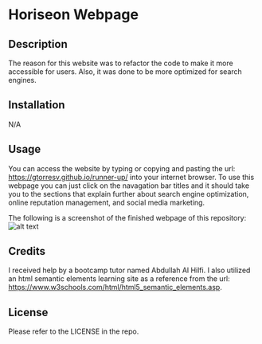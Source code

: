 # Horiseon Webpage

## Description

The reason for this website was to refactor the code to make it more accessible for users. Also, it was done to be more optimized for search engines.

## Installation

N/A

## Usage

You can access the website by typing or copying and pasting the url: https://gtorresv.github.io/runner-up/ into your internet browser. To use this webpage you can just click on the navagation bar titles and it should take you to the sections that explain further about search engine optimization, online reputation management, and social media marketing. 

The following is a screenshot of the finished webpage of this repository:
![alt text](assets/images/Horiseon-webpage.png) 

## Credits

I received help by a bootcamp tutor named Abdullah Al Hilfi. I also utilized an html semantic elements learning site as a reference from the url: https://www.w3schools.com/html/html5_semantic_elements.asp.

## License

Please refer to the LICENSE in the repo.